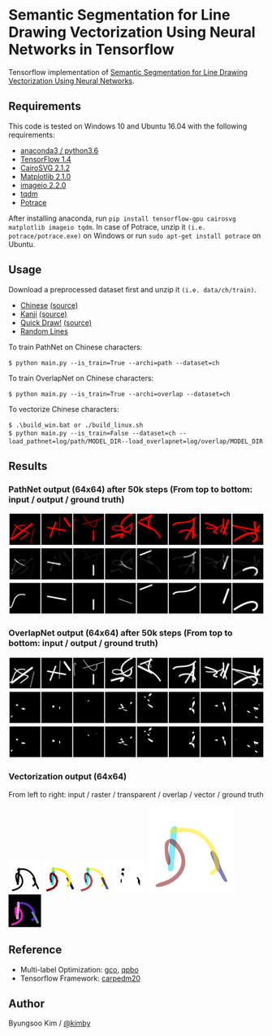 # Semantic Segmentation for Line Drawing Vectorization Using Neural Networks in Tensorflow

Tensorflow implementation of [Semantic Segmentation for Line Drawing Vectorization Using Neural Networks](http://www.byungsoo.me).


## Requirements

This code is tested on Windows 10 and Ubuntu 16.04 with the following requirements:

- [anaconda3 / python3.6](https://www.anaconda.com/download/#linux)
- [TensorFlow 1.4](https://github.com/tensorflow/tensorflow)
- [CairoSVG 2.1.2](http://cairosvg.org/)
- [Matplotlib 2.1.0](https://matplotlib.org/)
- [imageio 2.2.0](https://pypi.python.org/pypi/imageio)
- [tqdm](https://github.com/tqdm/tqdm)
- [Potrace](http://potrace.sourceforge.net/)

After installing anaconda, run `pip install tensorflow-gpu cairosvg matplotlib imageio tqdm`. In case of Potrace, unzip it `(i.e. potrace/potrace.exe)` on Windows or run `sudo apt-get install potrace` on Ubuntu.

## Usage

Download a preprocessed dataset first and unzip it `(i.e. data/ch/train)`.

- [Chinese](http://www.byungsoo.me) [(source)](https://github.com/skishore/makemeahanzi)
- [Kanji](http://www.byungsoo.me) [(source)](https://github.com/KanjiVG/kanjivg/releases)
- [Quick Draw!](http://www.byungsoo.me) [(source)](https://github.com/googlecreativelab/quickdraw-dataset)
- [Random Lines](http://www.byungsoo.me)

To train PathNet on Chinese characters:
    
    $ python main.py --is_train=True --archi=path --dataset=ch

To train OverlapNet on Chinese characters:
    
    $ python main.py --is_train=True --archi=overlap --dataset=ch

To vectorize Chinese characters:

    $ .\build_win.bat or ./build_linux.sh
    $ python main.py --is_train=False --dataset=ch --load_pathnet=log/path/MODEL_DIR--load_overlapnet=log/overlap/MODEL_DIR

## Results

### PathNet output (64x64) after 50k steps (From top to bottom: input / output / ground truth)

![path_rl_64x64_50k_in](./asset/path_rl_64x64_50k_in.png)
![path_rl_64x64_50k](./asset/path_rl_64x64_50k_out.png)
![path_rl_64x64_50k_gt](./asset/path_rl_64x64_50k_gt.png)


### OverlapNet output (64x64) after 50k steps (From top to bottom: input / output / ground truth)

![ov_rl_64x64_50k_in](./asset/ov_rl_64x64_50k_in.png)
![ov_rl_64x64_50k](./asset/ov_rl_64x64_50k_out.png)
![ov_rl_64x64_50k_gt](./asset/ov_rl_64x64_50k_gt.png)


### Vectorization output (64x64)

From left to right: input / raster / transparent / overlap / vector / ground truth

![vect_45080_0_input](./asset/vect_45080_0_input.png)
![vect_45080_8.00_0.70_4_4_0.99](./asset/vect_45080_8.00_0.70_4_4_0.99.png)
![vect_45080_8.00_0.70_4_4_0.99_t](./asset/vect_45080_8.00_0.70_4_4_0.99_t.png)
![vect_45080_1_overlap](./asset/vect_45080_1_overlap.png)
![vect_45080_4_4_0.99](./asset/vect_45080_4_4_0.99.svg)
![vect_45080_gt](./asset/vect_45080_gt.jpg)


## Reference

- Multi-label Optimization: [gco](http://vision.csd.uwo.ca/code/gco-v3.0.zip), [qpbo](http://pub.ist.ac.at/~vnk/software/QPBO-v1.3.src.tar.gz)
- Tensorflow Framework: [carpedm20](https://github.com/carpedm20/BEGAN-tensorflow)

## Author

Byungsoo Kim / [@kimby](http://www.byungsoo.me)

<!-- 
## Useful Settings

anaconda: (Windows) [ImportError: No module named 'pip._vendor.requests.adapters' for any pip command](https://github.com/ContinuumIO/anaconda-issues/issues/6719)

    conda install pip -f

anaconda: (Windows) [dlopen() failed to load a library: cairo / cairo-2](https://github.com/Kozea/CairoSVG/issues/84)

    Install [GTK+](https://github.com/tschoonj/GTK-for-Windows-Runtime-Environment-Installer/releases/download/2017-11-15/gtk3-runtime-3.22.26-2017-11-15-ts-win64.exe)

git: replace existing folder

    git clone https://myrepo.com/git.git temp
    mv temp/.git code/.git
    rm -rf temp

git: line ending

    git config --global core.autocrlf true # for windows (checkout crlf, commit unix)
    git config --global core.autocrlf input # for linux (checkout as-is, commit unix)

git: save credentials

    git config --global credential.helper 'store --file ~/.git-credentials'

visual studio code: old tasks.json

    "version": "0.1.0",
	"command": "python",
	"isShellCommand": true,
	"args": ["${file}"],
	"showOutput": "always"

visual studio code: default setup of keybindings.json

    { "key": "f7",               "command": "workbench.action.tasks.runTask" },
    { "key": "shift+f7",         "command": "workbench.action.tasks.terminate" },
    { "key": "f6",               "command": "python.execInTerminal" }

visual studio code: specify python version in user/workspace settings

    "python.pythonPath": "~/Anaconda3/envs/py27/python"

visual studio code: stop at the beginning of debugging

    "stopOnEntry": false, (launch.json)
 -->



<!-- 
## Usage

First download [CelebA](http://mmlab.ie.cuhk.edu.hk/projects/CelebA.html) datasets with:

    $ apt-get install p7zip-full # ubuntu
    $ brew install p7zip # Mac
    $ python download.py

or you can use your own dataset by placing images like:

    data
    └── YOUR_DATASET_NAME
        ├── xxx.jpg (name doesn't matter)
        ├── yyy.jpg
        └── ...

To train a model:

    $ python main.py --dataset=CelebA --use_gpu=True
    $ python main.py --dataset=YOUR_DATASET_NAME --use_gpu=True

To test a model (use your `load_path`):

    $ python main.py --dataset=CelebA --load_path=CelebA_0405_124806 --use_gpu=True --is_train=False --split valid


## Results

### Generator output (64x64) with `gamma=0.5` after 300k steps

![all_G_z0_64x64](./assets/all_G_z0_64x64.png)


### Generator output (128x128) with `gamma=0.5` after 200k steps

![all_G_z0_64x64](./assets/all_G_z0_128x128.png)


### Interpolation of Generator output (64x64) with `gamma=0.5` after 300k steps

![interp_G0_64x64](./assets/interp_G0_64x64.png)


### Interpolation of Generator output (128x128) with `gamma=0.5` after 200k steps

![interp_G0_128x128](./assets/interp_G0_128x128.png)

    
### Interpolation of Discriminator output of real images
    
![alt tag](./assets/AE_batch.png)   
![alt tag](./assets/interp_1.png)   
![alt tag](./assets/interp_2.png)   
![alt tag](./assets/interp_3.png)   
![alt tag](./assets/interp_4.png)   
![alt tag](./assets/interp_5.png)   
![alt tag](./assets/interp_6.png)   
![alt tag](./assets/interp_7.png)   
![alt tag](./assets/interp_8.png)   
![alt tag](./assets/interp_9.png)   
![alt tag](./assets/interp_10.png)


## Related works

- [DCGAN-tensorflow](https://github.com/carpedm20/DCGAN-tensorflow)
- [DiscoGAN-pytorch](https://github.com/carpedm20/DiscoGAN-pytorch)
- [simulated-unsupervised-tensorflow](https://github.com/carpedm20/simulated-unsupervised-tensorflow)


## Author

Taehoon Kim / [@carpedm20](http://carpedm20.github.io) -->
